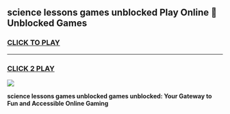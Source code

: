 
## science lessons games unblocked Play Online 👋 Unblocked Games
<h3>
<a href="https://premium.freeplayer.one?title=science_lessons_games_unblocked&ref=19F">CLICK TO PLAY</a></h3>
<hr>

<h3>
<a href="https://premium.freeplayer.one?title=science_lessons_games_unblocked&ref=19F">CLICK 2 PLAY</a>
  
</h3>

<a href="https://premium.freeplayer.one?title=science_lessons_games_unblocked&ref=19F"><img src="https://clearcache.store/games.png"></a>


**science lessons games unblocked games unblocked: Your Gateway to Fun and Accessible Online Gaming**
